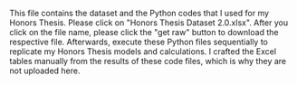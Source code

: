 This file contains the dataset and the Python codes that I used for my Honors Thesis. Please click on "Honors Thesis Dataset 2.0.xlsx". After you click on the file name, please click the "get raw" button to download the respective file. Afterwards, execute these Python files sequentially to replicate my Honors Thesis models and calculations. I crafted the Excel tables manually from the results of these code files, which is why they are not uploaded here.

